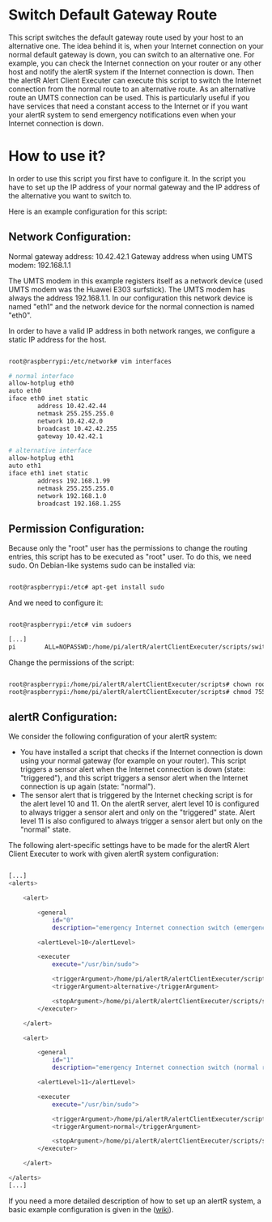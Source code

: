 Switch Default Gateway Route
======

This script switches the default gateway route used by your host to an alternative one. The idea behind it is, when your Internet connection on your normal default gateway is down, you can switch to an alternative one. For example, you can check the Internet connection on your router or any other host and notify the alertR system if the Internet connection is down. Then the alertR Alert Client Executer can execute this script to switch the Internet connection from the normal route to an alternative route. As an alternative route an UMTS connection can be used. This is particularly useful if you have services that need a constant access to the Internet or if you want your alertR system to send emergency notifications even when your Internet connection is down.


How to use it?
======

In order to use this script you first have to configure it. In the script you have to set up the IP address of your normal gateway and the IP address of the alternative you want to switch to. 

Here is an example configuration for this script:


Network Configuration:
------

Normal gateway address: 10.42.42.1
Gateway address when using UMTS modem: 192.168.1.1

The UMTS modem in this example registers itself as a network device
(used UMTS modem was the Huawei E303 surfstick). The UMTS modem has always
the address 192.168.1.1. In our configuration this network device is named
"eth1" and the network device for the normal connection is named "eth0".

In order to have a valid IP address in both network ranges, we configure
a static IP address for the host.

```bash

root@raspberrypi:/etc/network# vim interfaces

# normal interface
allow-hotplug eth0
auto eth0
iface eth0 inet static
        address 10.42.42.44
        netmask 255.255.255.0
        network 10.42.42.0
        broadcast 10.42.42.255
        gateway 10.42.42.1

# alternative interface
allow-hotplug eth1
auto eth1
iface eth1 inet static
        address 192.168.1.99
        netmask 255.255.255.0
        network 192.168.1.0
        broadcast 192.168.1.255

```


Permission Configuration:
------

Because only the "root" user has the permissions to change the routing entries,
this script has to be executed as "root" user. To do this, we need sudo. On
Debian-like systems sudo can be installed via:

```bash

root@raspberrypi:/etc# apt-get install sudo

```

And we need to configure it:

```bash

root@raspberrypi:/etc# vim sudoers

[...]
pi        ALL=NOPASSWD:/home/pi/alertR/alertClientExecuter/scripts/switch_route.py

```

Change the permissions of the script:

```bash

root@raspberrypi:/home/pi/alertR/alertClientExecuter/scripts# chown root:root switch_route.py 
root@raspberrypi:/home/pi/alertR/alertClientExecuter/scripts# chmod 755 switch_route.py

```


alertR Configuration:
------

We consider the following configuration of your alertR system:

* You have installed a script that checks if the Internet connection is down using your normal gateway (for example on your router). This script triggers a sensor alert when the Internet connection is down (state: "triggered"), and this script triggers a sensor alert when the Internet connection is up again (state: "normal").
* The sensor alert that is triggered by the Internet checking script is for the alert level 10 and 11. On the alertR server, alert level 10 is configured to always trigger a sensor alert and only on the "triggered" state. Alert level 11 is also configured to always trigger a sensor alert but only on the "normal" state.

The following alert-specific settings have to be made for the alertR Alert Client Executer to work with given alertR system configuration:

```bash

[...]
<alerts>

    <alert>

        <general
            id="0"
            description="emergency Internet connection switch (emergency route)" />

        <alertLevel>10</alertLevel>

        <executer
            execute="/usr/bin/sudo">

            <triggerArgument>/home/pi/alertR/alertClientExecuter/scripts/switch_route.py</triggerArgument>
            <triggerArgument>alternative</triggerArgument>

            <stopArgument>/home/pi/alertR/alertClientExecuter/scripts/switch_route.py</stopArgument>
        </executer>

    </alert>

    <alert>

        <general
            id="1"
            description="emergency Internet connection switch (normal route)" />

        <alertLevel>11</alertLevel>

        <executer
            execute="/usr/bin/sudo">

            <triggerArgument>/home/pi/alertR/alertClientExecuter/scripts/switch_route.py</triggerArgument>
            <triggerArgument>normal</triggerArgument>

            <stopArgument>/home/pi/alertR/alertClientExecuter/scripts/switch_route.py</stopArgument>
        </executer>

    </alert>

</alerts>
[...]

```

If you need a more detailed description of how to set up an alertR system, a basic example configuration is given in the ([wiki](https://github.com/sqall01/alertR/wiki/Example-Configuration)).